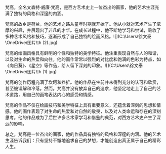 梵高，全名文森特·威廉·梵高，是西方艺术史上一位杰出的画家，他的艺术生涯充满了独特的风格和深邃的内涵。

梵高的故乡是荷兰，他的艺术之路从童年时期就开始了。他从小就对艺术产生了浓厚的兴趣，并展现出了非凡的才华。在成长过程中，他不断地学习和尝试，吸收了多种艺术风格和技巧，逐渐形成了自己独特的绘画风格。![](C:\Users\徐文泰\OneDrive\图片\th (2).jpg)

梵高的绘画风格具有鲜明的个性和独特的美学特征。他注重表现自然与人的和谐，以及对生命的热爱和向往。他的画作常常以强烈的对比度和饱满的色彩为特点，如《向日葵》、《星空》等作品，给人留下深刻的印象。![](C:\Users\徐文泰\OneDrive\图片\th (1).jpg)

梵高的创作历程充满了坎坷和挫折。他的作品在生前并未得到充分的认可和欣赏，甚至被误解和冷落。然而，梵高并没有放弃自己的追求，他坚定地走上了自己的艺术道路，用自己的画笔表达内心的感受和情感。

梵高的作品不仅在绘画技巧和美学特征上具有重要意义，还蕴含着深刻的思想和情感。他的画作表现了对生命的热爱和对自然的敬畏，以及对人类命运和存在的深刻思考。他的作品成为了后世许多艺术家学习和借鉴的典范，对西方艺术史产生了深远的影响。

总之，梵高是一位杰出的画家，他的作品具有独特的风格和深邃的内涵。他的艺术生涯告诉我们：只有坚持不懈地追求自己的梦想，才能创造出真正属于自己的精彩人生。